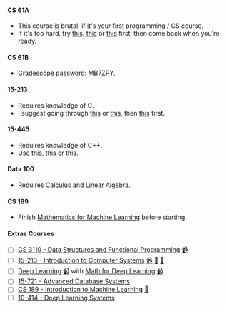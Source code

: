 #### CS 61A

- This course is brutal, if it's your first programming / CS course.
- If it's too hard, try [this](https://programming-23.mooc.fi/), [this](https://cs50.harvard.edu/x/2023/) or [this](https://htdp.org/) first, then come back when you're ready.
 
#### CS 61B

-  Gradescope password: MB7ZPY.

#### 15-213

- Requires knowledge of C.
- I suggest going through [this](https://inst.eecs.berkeley.edu/~cs61c/fa22/) or [this](http://knking.com/books/c2/index.html), then [this](https://link.springer.com/book/10.1007/978-3-030-54256-6) first.

#### 15-445

- Requires knowledge of C++.
- Use [this](https://www.learncpp.com/), [this](https://en.cppreference.com/w/) or [this](https://www.pearson.com/en-us/subject-catalog/p/tour-of-c-a/P200000002116).

#### Data 100

- Requires [Calculus](https://www.cengage.uk/c/calculus-early-transcendentals-metric-edition-9e-stewart-clegg-watson/9780357113516/) and [Linear Algebra](https://www.cambridge.org/in/universitypress/subjects/mathematics/algebra/introduction-linear-algebra-6th-edition).

#### CS 189

- Finish [Mathematics for Machine Learning](https://mml-book.github.io/) before starting.

#### Extras Courses

- [ ] [CS 3110 - Data Structures and Functional Programming](https://cs3110.github.io/textbook/cover.html) [📹](https://www.youtube.com/playlist?list=PLre5AT9JnKShBOPeuiD9b-I4XROIJhkIU)
- [ ] [15-213 - Introduction to Computer Systems](https://www.cs.cmu.edu/~213/) [📹](https://scs.hosted.panopto.com/Panopto/Pages/Sessions/List.aspx#folderID=%22b96d90ae-9871-4fae-91e2-b1627b43e25e%22&maxResults=50&sortColumn=10&sortAscending=true) [🥼](http://csapp.cs.cmu.edu/3e/labs.html) [📝](https://github.com/lesabotsy/bootcamp/blob/main/notes.md#15-213)
- [ ] [Deep Learning](https://uni-tuebingen.de/fakultaeten/mathematisch-naturwissenschaftliche-fakultaet/fachbereiche/informatik/lehrstuehle/autonomous-vision/lectures/deep-learning/) [📹](https://www.youtube.com/playlist?list=PL05umP7R6ij3NTWIdtMbfvX7Z-4WEXRqD) with [Math for Deep Learning](https://uni-tuebingen.de/de/241678) [📹](https://www.youtube.com/playlist?list=PL05umP7R6ij0bo4UtMdzEJ6TiLOqj4ZCm)
- [ ] [15-721 - Advanced Database Systems](https://15721.courses.cs.cmu.edu/spring2023/)
- [ ] [CS 189 - Introduction to Machine Learning](https://people.eecs.berkeley.edu/~jrs/189/) [📝](https://github.com/Lesabotsy/bootcamp/blob/main/notes.md#cs-189)
- [ ] [10-414 - Deep Learning Systems](https://dlsyscourse.org/)
